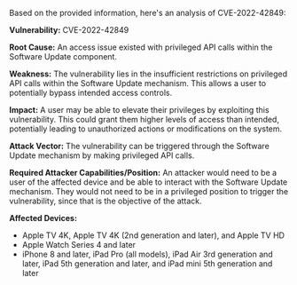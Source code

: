Based on the provided information, here's an analysis of CVE-2022-42849:

**Vulnerability:** CVE-2022-42849

**Root Cause:** An access issue existed with privileged API calls within the Software Update component.

**Weakness:** The vulnerability lies in the insufficient restrictions on privileged API calls within the Software Update mechanism. This allows a user to potentially bypass intended access controls.

**Impact:** A user may be able to elevate their privileges by exploiting this vulnerability. This could grant them higher levels of access than intended, potentially leading to unauthorized actions or modifications on the system.

**Attack Vector:** The vulnerability can be triggered through the Software Update mechanism by making privileged API calls.

**Required Attacker Capabilities/Position:** An attacker would need to be a user of the affected device and be able to interact with the Software Update mechanism. They would not need to be in a privileged position to trigger the vulnerability, since that is the objective of the attack.

**Affected Devices:**
*   Apple TV 4K, Apple TV 4K (2nd generation and later), and Apple TV HD
*   Apple Watch Series 4 and later
*   iPhone 8 and later, iPad Pro (all models), iPad Air 3rd generation and later, iPad 5th generation and later, and iPad mini 5th generation and later